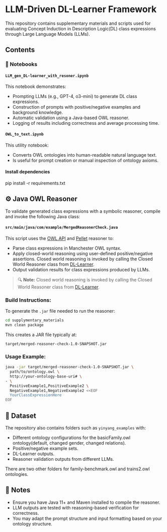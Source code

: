 # LLM-Driven DL-Learner Framework

This repository contains supplementary materials and scripts used for evaluating Concept Induction in Description Logic(DL) class expressions through Large Language Models (LLMs).

## Contents

### 📁 Notebooks

#### `LLM_gen_DL-learner_with_resoner.ipynb`
This notebook demonstrates:
- Prompting LLMs (e.g., GPT-4, o3-mini) to generate DL class expressions.
- Construction of prompts with positive/negative examples and background knowledge.
- Automatic validation using a Java-based OWL reasoner.
- Logging of results including correctness and average processing time.

#### `OWL_to_text.ipynb`
This utility notebook:
- Converts OWL ontologies into human-readable natural language text.
- Is useful for prompt creation or manual inspection of ontology axioms.

#### Install dependencies

pip install -r requirements.txt

## ⚙️ Java OWL Reasoner

To validate generated class expressions with a symbolic reasoner, compile and invoke the following Java class:

#### `src/main/java/com/example/MergedReasonerCheck.java`

This script uses the [OWL API](https://github.com/owlcs/owlapi) and [Pellet](https://github.com/stardog-union/pellet) reasoner to:
- Parse class expressions in Manchester OWL syntax.
- Apply closed-world reasoning using user-defined positive/negative assertions. Closed world reasoning is invoked by calling the Closed World Reasoner class from [DL-Learner](https://github.com/AKSW/DL-Learner).
- Output validation results for class expressions produced by LLMs.

> 🔍 **Note:** Closed world reasoning is invoked by calling the Closed World Reasoner class from [DL-Learner](https://github.com/AKSW/DL-Learner).

### Build Instructions:
To generate the `.jar` file needed to run the reasoner:

```bash
cd supplymentary_materials
mvn clean package
```

This creates a JAR file typically at:
```
target/merged-reasoner-check-1.0-SNAPSHOT.jar
```

### Usage Example:

```bash
java -jar target/merged-reasoner-check-1.0-SNAPSHOT.jar \
  path/to/ontology.owl \
  http://your-ontology-base-uri# \
- \
  PositiveExample1,PositiveExample2 \
  NegativeExample1,NegativeExample2 <<EOF
  YourClassExpressionHere
EOF
```

## 📁 Dataset

The repository also contains folders such as `yinyang_examples` with:
- Different ontology configurations for the basicFamily.owl ontology(default, changed gender, changed relations).
- Positive/negative example sets.
- DL-Learner outputs.
- Reasoner validation outputs from different LLMs.

There are two other folders for family-benchmark.owl and trains2.owl ontologies. 


## 📌 Notes

- Ensure you have Java 11+ and Maven installed to compile the reasoner.
- LLM outputs are tested with reasoning-based verification for correctness.
- You may adapt the prompt structure and input formatting based on your ontology structure.

